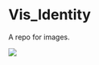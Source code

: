 # Vis_Identity

A repo for images. 


![](https://user-images.githubusercontent.com/14876124/52060670-aea6ab00-253a-11e9-95da-46e21918c3bb.jpg)